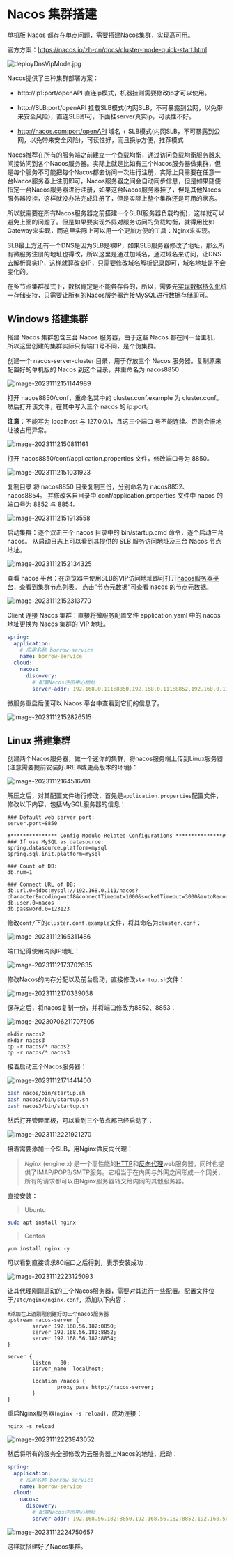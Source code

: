 # Nacos 集群搭建

单机版 Nacos 都存在单点问题，需要搭建Nacos集群，实现高可用。

官方方案：https://nacos.io/zh-cn/docs/cluster-mode-quick-start.html

![deployDnsVipMode.jpg](https://cdn.jsdelivr.net/gh/letengzz/Two-C@main/img/Java/202303301730370.png)

Nacos提供了三种集群部署方案：

- http://ip1:port/openAPI 直连ip模式，机器挂则需要修改ip才可以使用。


- http://SLB:port/openAPI 挂载SLB模式(内网SLB，不可暴露到公网，以免带来安全风险)，直连SLB即可，下面挂server真实ip，可读性不好。


- http://nacos.com:port/openAPI 域名 + SLB模式(内网SLB，不可暴露到公网，以免带来安全风险)，可读性好，而且换ip方便，推荐模式

Nacos推荐在所有的服务端之前建立一个负载均衡，通过访问负载均衡服务器来间接访问到各个Nacos服务器。实际上就是比如有三个Nacos服务器做集群，但是每个服务不可能把每个Nacos都去访问一次进行注册，实际上只需要在任意一台Nacos服务器上注册即可，Nacos服务器之间会自动同步信息，但是如果随便指定一台Nacos服务器进行注册，如果这台Nacos服务器挂了，但是其他Nacos服务器没挂，这样就没办法完成注册了，但是实际上整个集群还是可用的状态。

所以就需要在所有Nacos服务器之前搭建一个SLB(服务器负载均衡)，这样就可以避免上面的问题了。但是如果要实现外界对服务访问的负载均衡，就得用比如Gateway来实现，而这里实际上可以用一个更加方便的工具：Nginx来实现。

SLB最上方还有一个DNS是因为SLB是裸IP，如果SLB服务器修改了地址，那么所有微服务注册的地址也得改，所以这里是通过加域名，通过域名来访问，让DNS去解析真实IP，这样就算改变IP，只需要修改域名解析记录即可，域名地址是不会变化的。

在多节点集群模式下，数据肯定是不能各存各的，所以，需要先[实现数据持久化](../Configuration/README.md#数据持久化)统一存储支持，只需要让所有的Nacos服务器连接MySQL进行数据存储即可。

## Windows 搭建集群

搭建 Nacos 集群包含三台 Nacos 服务器，由于这些 Nacos 都在同一台主机， 所以这里创建的集群实际只有端口号不同，是个伪集群。

创建一个 nacos-server-cluster 目录，用于存放三个 Nacos 服务器。复制原来配置好的单机版的 Nacos 到这个目录，并重命名为 nacos8850

![image-20231112151144989](https://cdn.jsdelivr.net/gh/letengzz/tc2/img202311121511730.png)

打开 nacos8850/conf，重命名其中的 cluster.conf.example 为 cluster.conf。然后打开该文件，在其中写入三个 nacos 的 ip:port。

**注意**：不能写为 localhost 与 127.0.0.1，且这三个端口 号不能连续。否则会报地址被占用异常。 

![image-20231112150811161](https://cdn.jsdelivr.net/gh/letengzz/tc2/img202311121508284.png)

打开 nacos8850/conf/application.properties 文件，修改端口号为 8850。 

![image-20231112151031923](https://cdn.jsdelivr.net/gh/letengzz/tc2/img202311121510451.png)

复制目录 将 nacos8850 目录复制三份，分别命名为 nacos8852、nacos8854。 并修改各自目录中 conf/application.properties 文件中 nacos 的端口号为 8852 与 8854。 

![image-20231112151913558](https://cdn.jsdelivr.net/gh/letengzz/tc2/img202311121519389.png)

启动集群：逐个双击三个 nacos 目录中的 bin/startup.cmd 命令，逐个启动三台 nacos。 从启动日志上可以看到其提供的 SLB 服务访问地址及三台 Nacos 节点地址。

![image-20231112152134325](https://cdn.jsdelivr.net/gh/letengzz/tc2/img202311121521761.png)

查看 nacos 平台：在浏览器中使用SLB的VIP访问地址即可打开[nacos服务器平台](http://localhost:8850/nacos/#/login)，查看到集群节点列表。 点击"节点元数据"可查看 nacos 的节点元数据。

![image-20231112152313770](https://cdn.jsdelivr.net/gh/letengzz/tc2/img202311121523026.png)

Client 连接 Nacos 集群：直接将微服务配置文件 application.yaml 中的 nacos 地址更换为 Nacos 集群的 VIP 地址。 

```yaml
spring:
  application:
    # 应用名称 borrow-service
    name: borrow-service
  cloud:
    nacos:
      discovery:
        # 配置Nacos注册中心地址
        server-addr: 192.168.0.111:8850,192.168.0.111:8852,192.168.0.111:8854
```

微服务重启后便可以 Nacos 平台中查看到它们的信息了。

![image-20231112152826515](https://cdn.jsdelivr.net/gh/letengzz/tc2/img202311121528803.png)

## Linux 搭建集群

创建两个Nacos服务器，做一个迷你的集群，将nacos服务端上传到Linux服务器(注意需要提前安装好JRE 8或更高版本的环境)：

![image-20231112164516701](https://cdn.jsdelivr.net/gh/letengzz/tc2/img202311121645433.png)

解压之后，对其配置文件进行修改，首先是`application.properties`配置文件，修改以下内容，包括MySQL服务器的信息：

```properties
### Default web server port:
server.port=8850

#*************** Config Module Related Configurations ***************#
### If use MySQL as datasource:
spring.datasource.platform=mysql
spring.sql.init.platform=mysql

### Count of DB:
db.num=1

### Connect URL of DB:
db.url.0=jdbc:mysql://192.168.0.111/nacos?characterEncoding=utf8&connectTimeout=1000&socketTimeout=3000&autoReconnect=true&useUnicode=true&useSSL=false&serverTimezone=UTC
db.user.0=nacos
db.password.0=123123
```

修改`conf/`下的`cluster.conf.example`文件，将其命名为`cluster.conf`：

![image-20231112165311486](https://cdn.jsdelivr.net/gh/letengzz/tc2/img202311121653978.png)

端口记得使用内网IP地址：

![image-20231112173702635](https://cdn.jsdelivr.net/gh/letengzz/tc2/img202311121737307.png)

修改Nacos的内存分配以及前台启动，直接修改`startup.sh`文件：

![image-20231112170339038](https://cdn.jsdelivr.net/gh/letengzz/tc2/img202311121703431.png)

保存之后，将nacos复制一份，并将端口修改为8852、8853：

![image-20230706211707505](https://cdn.jsdelivr.net/gh/letengzz/Two-C@main/img/Java/202307062117059.png)

```shell
mkdir nacos2
mkdir nacos3
cp -r nacos/* nacos2
cp -r nacos/* nacos3
```

接着启动三个Nacos服务器：

![image-20231112171441400](https://cdn.jsdelivr.net/gh/letengzz/tc2/img202311121714117.png)

```bash
bash nacos/bin/startup.sh
bash nacos2/bin/startup.sh
bash nacos3/bin/startup.sh
```

然后打开管理面板，可以看到三个节点都已经启动了：

![image-20231112221921270](assets/image-20231112221921270.png)

接着需要添加一个SLB，用Nginx做反向代理：

> *Nginx* (engine x) 是一个高性能的[HTTP](https://baike.baidu.com/item/HTTP)和[反向代理](https://baike.baidu.com/item/反向代理/7793488)web服务器，同时也提供了IMAP/POP3/SMTP服务。它相当于在内网与外网之间形成一个网关，所有的请求都可以由Nginx服务器转交给内网的其他服务器。

直接安装：

> Ubuntu

```sh
sudo apt install nginx
```

> Centos

```shell
yum install nginx -y
```

可以看到直接请求80端口之后得到，表示安装成功：

![image-20231112223125093](https://cdn.jsdelivr.net/gh/letengzz/tc2/img202311161301261.png)

让其代理刚刚启动的三个Nacos服务器，需要对其进行一些配置。配置文件位于`/etc/nginx/nginx.conf`，添加以下内容：

```nginx
#添加在上游刚刚创建好的三个nacos服务器
upstream nacos-server {
        server 192.168.56.182:8850;
        server 192.168.56.182:8852;
        server 192.168.56.182:8854;
}

server {
        listen   80;
        server_name  localhost;

        location /nacos {
                proxy_pass http://nacos-server;
        }
}
```

重启Nginx服务器(`nginx -s reload`)，成功连接：

```nginx
nginx -s reload
```

![image-20231112223943052](https://cdn.jsdelivr.net/gh/letengzz/tc2/img202311122239422.png)

然后将所有的服务全部修改为云服务器上Nacos的地址，启动：

```yaml
spring:
  application:
    # 应用名称 borrow-service
    name: borrow-service
  cloud:
    nacos:
      discovery:
        # 配置Nacos注册中心地址
        server-addr: 192.168.56.182:8850,192.168.56.182:8852,192.168.56.182:8854
```

![image-20231112224750657](https://cdn.jsdelivr.net/gh/letengzz/tc2/img202311122247749.png)

这样就搭建好了Nacos集群。